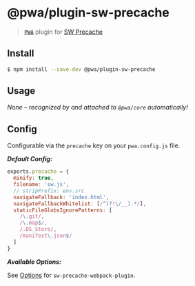 # @pwa/plugin-sw-precache

> [`PWA`](https://pwa.cafe/) plugin for [SW Precache](https://github.com/GoogleChromeLabs/sw-precache)

## Install

```sh
$ npm install --save-dev @pwa/plugin-sw-precache
```

## Usage

_None – recognized by and attached to `@pwa/core` automatically!_

## Config

Configurable via the `precache` key on your `pwa.config.js` file.

***Default Config:***

```js
exports.precache = {
  minify: true,
  filename: 'sw.js',
  // stripPrefix: env.src
  navigateFallback: 'index.html',
  navigateFallbackWhitelist: [/^(?!\/__).*/],
  staticFileGlobsIgnorePatterns: [
    /\.git/,
    /\.map$/,
    /.DS_Store/,
    /manifest\.json$/
  ]
}
```

***Available Options:***

See [Options](https://github.com/goldhand/sw-precache-webpack-plugin#configuration) for `sw-precache-webpack-plugin`.

